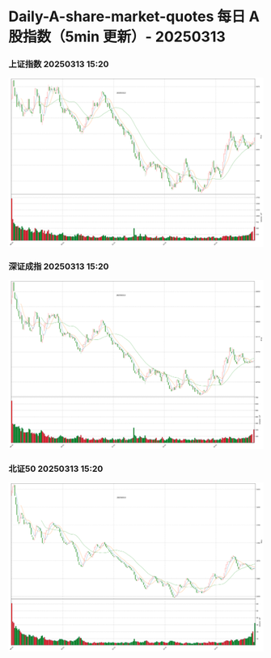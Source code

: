 
# Daily-A-share-market-quotes 每日 A 股指数（5min 更新）- 20250313

### 上证指数 20250313 15:20
![](./fig/2025/3/20250313-sh000001.png)

### 深证成指 20250313 15:20
![](./fig/2025/3/20250313-sz399001.png)

### 北证50 20250313 15:20
![](./fig/2025/3/20250313-bj899050.png)
